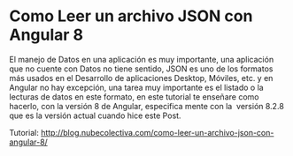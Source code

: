 # Como Leer un archivo JSON con Angular 8 
El manejo de Datos en una aplicación es muy importante, una aplicación que no cuente con Datos no tiene sentido, JSON es uno de los formatos más usados en el Desarrollo de aplicaciones Desktop, Móviles, etc. y en Angular no hay excepción, una tarea muy importante es el listado o la lecturas de datos en este formato, en este tutorial te enseñare como hacerlo, con la versión 8 de Angular, especifica mente con la  versión 8.2.8 que es la versión actual cuando hice este Post.

Tutorial: http://blog.nubecolectiva.com/como-leer-un-archivo-json-con-angular-8/ 
